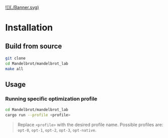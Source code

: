 <a href="https://typst.app/project/ryNYsH-JQNzMXMaxWrrel5">
![](./Banner.svg)
</a>

# Installation

## Build from source

```bash
git clone
cd Mandelbrot/mandelbrot_lab
make all
```

## Usage

### Running specific optimization profile

```bash
cd Mandelbrot/mandelbrot_lab
cargo run --profile <profile>
```

> Replace `<profile>` with the desired profile name.
> Possible profiles are: `opt-0`, `opt-1`, `opt-2`, `opt-3`, `opt-native`.
